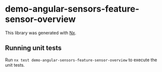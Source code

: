# demo-angular-sensors-feature-sensor-overview

This library was generated with [Nx](https://nx.dev).

## Running unit tests

Run `nx test demo-angular-sensors-feature-sensor-overview` to execute the unit tests.

